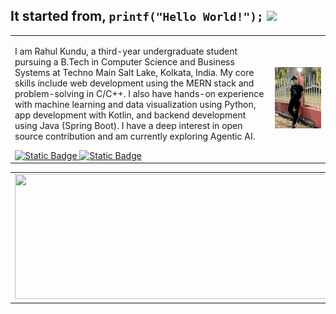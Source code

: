 ## It started from, `printf("Hello World!");` <img src="https://raw.githubusercontent.com/aemmadi/aemmadi/master/wave.gif" width="30px">
<table border="0">
  <tr>
    <td>
      <p>I am Rahul Kundu, a third-year undergraduate student pursuing a B.Tech in Computer Science and Business Systems at Techno Main Salt Lake, Kolkata, India. My core skills include web development using the MERN stack and problem-solving in C/C++. I also have hands-on experience with machine learning and data visualization using Python, app development with Kotlin, and backend development using Java (Spring Boot). I have a deep interest in open source contribution and am currently exploring Agentic AI.</p>
      <a href="https://www.linkedin.com/in/rahul1209/">
        <img alt="Static Badge" src="https://img.shields.io/badge/Linkedin-blue?style=plastic&logo=inspire&logoColor=blue&labelColor=white&color=blue">
      </a>
      <a href="https://www.instagram.com/_rahul_._kundu_" alt="Instagram Profile">
        <img alt="Static Badge" src="https://img.shields.io/badge/Instagram-red?style=plastic&logo=instagram&logoColor=%23FF0069&labelColor=white">
      </a>
    </td>
    <td>
      <img src="https://github.com/rahulkundu1209/rahulkundu1209/blob/main/assets/photo.jpg" alt="Rahul Kundu" width="800">
    </td>
  </tr>
</table>

<table>
  <td>
    <img height="200px" width="500" src="https://github-readme-stats.vercel.app/api?username=rahulkundu1209&count_private=true&theme=gotham&show_icons=true" />
  </td>
  <td>
    <img src="https://github-readme-streak-stats.herokuapp.com?user=rahulkundu1209&theme=gotham" alt="GitHub Streak" />
  </td>
</table>

<!--
**rahulkundu1209/rahulkundu1209** is a ✨ _special_ ✨ repository because its `README.md` (this file) appears on your GitHub profile.

Here are some ideas to get you 

- 🔭 I’m currently working on ...
- 🌱 I’m currently learning ...
- 👯 I’m looking to collaborate on ...
- 🤔 I’m looking for help with ...
- 💬 Ask me about ...
- 📫 How to reach me: ...
- 😄 Pronouns: ...
- ⚡ Fun fact: ...
-->
